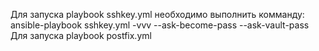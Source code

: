 Для запуска playbook sshkey.yml необходимо выполнить комманду: ansible-playbook sshkey.yml -vvv --ask-become-pass --ask-vault-pass
Для запуска playbook postfix.yml
